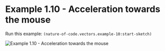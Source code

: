 # Example 1.10 - Acceleration towards the mouse

Run this example: `(nature-of-code.vectors.example-10:start-sketch)`

![Example 1.10 - Acceleration towards the
mouse](/screenshots/Example%201.10%20-%20Acceleration%20towards%20the%20mouse.gif)
